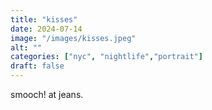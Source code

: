 ```yaml
---
title: "kisses"
date: 2024-07-14
image: "/images/kisses.jpeg"
alt: ""
categories: ["nyc", "nightlife","portrait"]
draft: false
---
```


smooch! at jeans.
